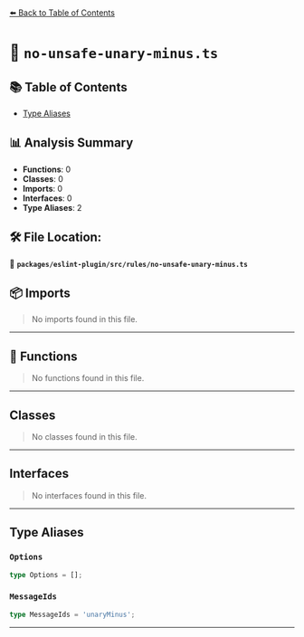 [⬅️ Back to Table of Contents](../../../../index.md)

# 📄 `no-unsafe-unary-minus.ts`

## 📚 Table of Contents

- [Type Aliases](#type-aliases)

## 📊 Analysis Summary

- **Functions**: 0
- **Classes**: 0
- **Imports**: 0
- **Interfaces**: 0
- **Type Aliases**: 2

## 🛠️ File Location:
📂 **`packages/eslint-plugin/src/rules/no-unsafe-unary-minus.ts`**

## 📦 Imports

> No imports found in this file.


---

## 🔧 Functions

> No functions found in this file.


---

## Classes

> No classes found in this file.


---

## Interfaces

> No interfaces found in this file.


---

## Type Aliases

### `Options`

```ts
type Options = [];
```

### `MessageIds`

```ts
type MessageIds = 'unaryMinus';
```


---